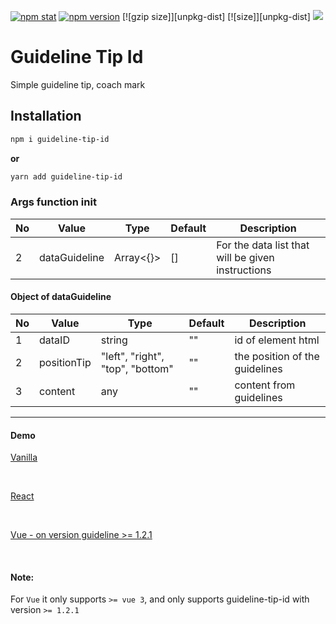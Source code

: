 
[![npm stat](https://img.shields.io/npm/dm/guideline-tip-id.svg?style=flat-square)](https://npm-stat.com/charts.html?package=guideline-tip-id)
[![npm version](https://img.shields.io/npm/v/guideline-tip-id.svg?style=flat-square)](https://www.npmjs.com/package/guideline-tip-id)
[![gzip size]][unpkg-dist]
[![size]][unpkg-dist]
[![](https://data.jsdelivr.com/v1/package/npm/guideline-tip-id/badge)](https://www.jsdelivr.com/package/npm/guideline-tip-id)

# Guideline Tip Id

Simple guideline tip, coach mark

## Installation

```bash
npm i guideline-tip-id
```

**or**

```bash
yarn add guideline-tip-id
```

### Args function init
No | Value | Type | Default | Description
--- | --- | --- | --- | ---
2 | dataGuideline | Array<{}> | [] | For the data list that will be given instructions

#### Object of dataGuideline 
No | Value | Type | Default | Description
--- | --- | --- | --- | ---
1 | dataID | string | "" | id of element html
2 | positionTip | "left", "right", "top", "bottom" | "" | the position of the guidelines
3 | content | any | "" | content from guidelines

<hr/>

#### Demo
[Vanilla](https://stackblitz.com/edit/web-platform-z7ot74?file=index.html) 

<br/>

[React](https://github.com/ugiispoyo/example-guideline-tip-id-react/blob/master/src/App.js) 

<br/>

[Vue - on version guideline >= 1.2.1](https://stackblitz.com/edit/vitejs-vite-esx3tn?file=src%2FApp.vue) 

<br/>

#### Note:
For `Vue` it only supports `>= vue 3`, and only supports guideline-tip-id with version `>= 1.2.1`